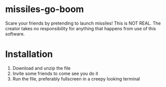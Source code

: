 # missiles-go-boom
Scare your friends by pretending to launch missiles!
This is NOT REAL. The creator takes no responsibility for anything that happens from use of this software.

# Installation
1. Download and unzip the file
2. Invite some friends to come see you do it
3. Run the file, preferably fullscreen in a creepy looking terminal
